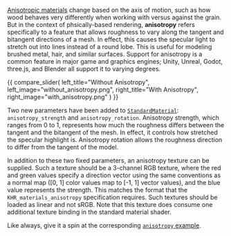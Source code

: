 <!-- Implement PBR anisotropy per `KHR_materials_anisotropy`. -->
<!-- https://github.com/bevyengine/bevy/pull/13450 -->

[Anisotropic materials](https://en.wikipedia.org/wiki/Anisotropy) change based on the axis of motion, such as how wood behaves very differently when working with versus against the grain.
But in the context of phsically-based rendering, **anisotropy** refers specifically to a feature that allows roughness to vary along the tangent and bitangent directions of a mesh.
In effect, this causes the specular light to stretch out into lines instead of a round lobe. This is useful for modeling brushed metal, hair, and similar surfaces.
Support for anisotropy is a common feature in major game and graphics engines; Unity, Unreal, Godot, three.js, and Blender all support it to varying degrees.

{{ compare_slider(
    left_title="Without Anisotropy",
    left_image="without_anisotropy.png",
    right_title="With Anisotropy",
    right_image="with_anisotropy.png"
) }}

Two new parameters have been added to [`StandardMaterial`](https://dev-docs.bevyengine.org/bevy/pbr/struct.StandardMaterial.html): `anisotropy_strength` and `anisotropy_rotation`.
Anisotropy strength, which ranges from 0 to 1, represents how much the roughness differs between the tangent and the bitangent of the mesh.
In effect, it controls how stretched the specular highlight is. Anisotropy rotation allows the roughness direction to differ from the tangent of the model.

In addition to these two fixed parameters, an anisotropy texture can be supplied.
Such a texture should be a 3-channel RGB texture, where the red and green values specify a direction vector using the same conventions as a normal map ([0, 1] color values map to [-1, 1] vector values), and the blue value represents the strength.
This matches the format that the `KHR_materials_anisotropy` specification requires.
Such textures should be loaded as linear and not sRGB.
Note that this texture does consume one additional texture binding in the standard material shader.

Like always, give it a spin at the corresponding [`anisotropy` example](https://github.com/bevyengine/bevy/blob/main/examples/3d/anisotropy.rs).
